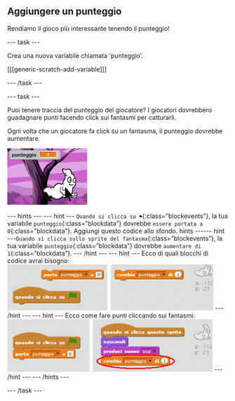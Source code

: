 ## Aggiungere un punteggio

Rendiamo il gioco più interessante tenendo il punteggio!

\--- task \---

Crea una nuova variabile chiamata 'punteggio'.

[[[generic-scratch-add-variable]]]

\--- /task \---

\--- task \---

Puoi tenere traccia del punteggio del giocatore? I giocatori dovrebbero guadagnare punti facendo click sui fantasmi per catturarli.

Ogni volta che un giocatore fa click su un fantasma, il punteggio dovrebbe aumentare.

![Aumentare il punteggio](images/ghost-score-test.png)

\--- hints \--- \--- hint \--- `Quando si clicca su ⚑`{:class=”blockevents”}, la tua variabile `punteggio`{:class=”blockdata”} dovrebbe `essere portata a 0`{:class=”blockdata”}. Aggiungi questo codice allo sfondo. hints \---\--- hint \---`Quando si clicca sullo sprite del fantasma`{:class=”blockevents”}, la tua variabile `punteggio`{:class=”blockdata”} dovrebbe `aumentare di 1`{:class=”blockdata”}. \--- /hint \--- \--- hint \--- Ecco di quali blocchi di codice avrai bisogno: ![screenshot](images/ghost-score-blocks.png) \--- /hint \--- \--- hint \--- Ecco come fare punti cliccando sui fantasmi: ![screenshot](images/ghost-score-code.png) \--- /hint \--- \--- /hints \---

\--- /task \---
